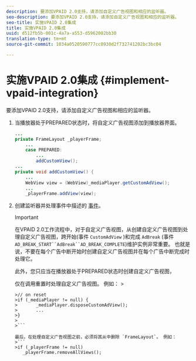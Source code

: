 ```yaml
---
description: 要添加VPAID 2.0支持，请添加自定义广告视图和相应的监听器。
seo-description: 要添加VPAID 2.0支持，请添加自定义广告视图和相应的监听器。
seo-title: 实施VPAID 2.0集成
title: 实施VPAID 2.0集成
uuid: d512fb5b-001c-4a7a-a553-d5962002bb30
translation-type: tm+mt
source-git-commit: 1034a0520590777cc0930d2f732741202bc3bc04

---
```



# 实施VPAID 2.0集成 {#implement-vpaid-integration}

要添加VPAID 2.0支持，请添加自定义广告视图和相应的监听器。

1. 当播放器处于PREPARED状态时，将自定义广告视图添加到播放器界面。

   ```java
   ... 
   private FrameLayout _playerFrame; 
       ... 
       case PREPARED: 
           ... 
           addCustomView(); 
   ... 
   private void addCustomView() { 
       ... 
       WebView view = (WebView)_mediaPlayer.getCustomAdView(); 
       ... 
       _playerFrame.addView(view);
   ```

1. 创建监听器并处理事件中描述的 [事件](../../../../tvsdk-3x-android-prog/android-3x-events-notifications/events-summary/android-3x-events-summary.md)。

   >[!IMPORTANT]
   >
   >在VPAID 2.0工作流程中，对于自定义广告视图，从创建自定义广告视图到处理自定义广告视图，跨开始(事件 `CustomAdView` )和完成 `AdBreak` (事件 `AD_BREAK_START``AdBreak``AD_BREAK_COMPLETE`)维护实例非常重要。 也就是说，不要在每个广告中断开始时创建自定义广告视图并在每个广告中断完成时处理它。
   >
   >
   >此外，您只应当在播放器处于PREPARED状态时创建自定义广告视图，
   >
   >
   >仅在调用重置时处理自定义广告视图。 例如：   >
   >
   >
   ```>
   >// on reset 
   >if (_mediaPlayer != null) { 
   >       _mediaPlayer.disposeCustomAdView(); 
   >       ... 
   >} 
   >
   >```

   最后，在处理自定义广告视图之前，必须将其从中删除 `FrameLayout`。 例如：
   >```
   >if (_playerFrame != null) 
      _playerFrame.removeAllViews(); 
   ```
